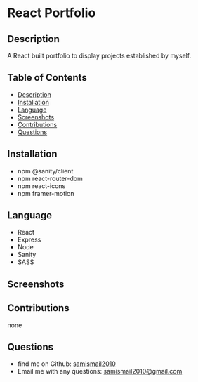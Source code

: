 # React Portfolio

## Description
A React built portfolio to display projects established by myself.

## Table of Contents

* [Description](#description)
* [Installation](#installation)
* [Language](#language)
* [Screenshots](#screenshots)
* [Contributions](#contributions)
* [Questions](#questions)

## Installation
* npm @sanity/client
* npm react-router-dom
* npm react-icons
* npm framer-motion


## Language
* React
* Express
* Node
* Sanity
* SASS

## Screenshots


## Contributions
none

## Questions
* find me on Github: [samismail2010](https://github.com/samismail2010)
* Email me with any questions: [samismail2010@gmail.com](mailto:samismail2010@gmail.com)


